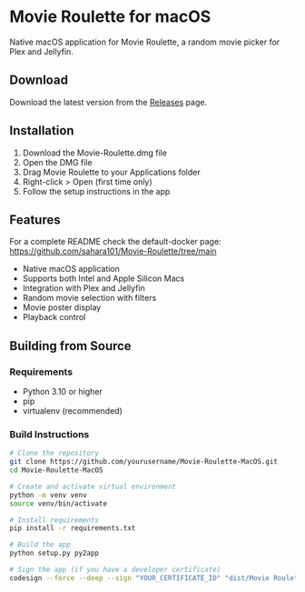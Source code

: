 # Movie Roulette for macOS

Native macOS application for Movie Roulette, a random movie picker for Plex and Jellyfin.

## Download

Download the latest version from the [Releases](link-to-releases) page.

## Installation

1. Download the Movie-Roulette.dmg file
2. Open the DMG file
3. Drag Movie Roulette to your Applications folder
4. Right-click > Open (first time only)
5. Follow the setup instructions in the app

## Features

For a complete README check the default-docker page: https://github.com/sahara101/Movie-Roulette/tree/main

- Native macOS application
- Supports both Intel and Apple Silicon Macs
- Integration with Plex and Jellyfin
- Random movie selection with filters
- Movie poster display
- Playback control

## Building from Source

### Requirements
- Python 3.10 or higher
- pip
- virtualenv (recommended)

### Build Instructions

```bash
# Clone the repository
git clone https://github.com/yourusername/Movie-Roulette-MacOS.git
cd Movie-Roulette-MacOS

# Create and activate virtual environment
python -m venv venv
source venv/bin/activate

# Install requirements
pip install -r requirements.txt

# Build the app
python setup.py py2app

# Sign the app (if you have a developer certificate)
codesign --force --deep --sign "YOUR_CERTIFICATE_ID" "dist/Movie Roulette.app"
